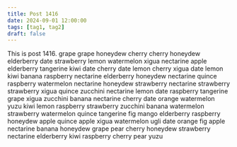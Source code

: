 ```yaml
---
title: Post 1416
date: 2024-09-01 12:00:00
tags: [tag1, tag2]
draft: false
---
```

This is post 1416.
grape
grape
honeydew
cherry
cherry
honeydew
elderberry
date
strawberry
lemon
watermelon
xigua
nectarine
apple
elderberry
tangerine
kiwi
date
cherry
date
lemon
cherry
xigua
date
lemon
kiwi
banana
raspberry
nectarine
elderberry
honeydew
nectarine
quince
raspberry
watermelon
nectarine
honeydew
strawberry
nectarine
strawberry
strawberry
xigua
quince
zucchini
nectarine
lemon
date
raspberry
tangerine
grape
xigua
zucchini
banana
nectarine
cherry
date
orange
watermelon
yuzu
kiwi
lemon
raspberry
strawberry
zucchini
banana
watermelon
strawberry
watermelon
quince
tangerine
fig
mango
elderberry
raspberry
honeydew
apple
quince
apple
xigua
watermelon
ugli
date
orange
fig
apple
nectarine
banana
honeydew
grape
pear
cherry
honeydew
strawberry
nectarine
elderberry
kiwi
raspberry
cherry
pear
yuzu
